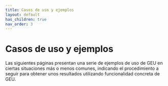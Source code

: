 ```yaml
---
title: Casos de uso y ejemplos
layout: default
has_children: true
nav_order: 3
---
```


# Casos de uso y ejemplos

Las siguientes páginas presentan una serie de ejemplos de uso de GEU en ciertas situaciones más o menos comunes, indicando el procedimiento a seguir para obtener unos resultados utilizando funcionalidad concreta de GEU.